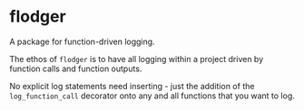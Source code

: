 # flodger 
A package for function-driven logging.

The ethos of `flodger` is to have all logging within a project driven by
function calls and function outputs.

No explicit log statements need inserting - just the addition of the `log_function_call`
decorator onto any and all functions that you want to log.
